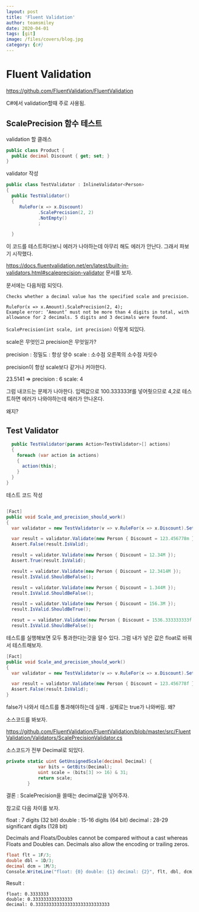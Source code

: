 ```yaml
---
layout: post
title: 'Fluent Validation' 
author: teamsmiley
date: 2020-04-01
tags: [git]
image: /files/covers/blog.jpg
category: {c#}
---
```


# Fluent Validation

<https://github.com/FluentValidation/FluentValidation>

C#에서 validation할때 주로 사용됨.

## ScalePrecision 함수 테스트

validation 할 클래스 

```cs
public class Product {
  public decimal Discount { get; set; }
}
```

validator 작성 

```cs
public class TestValidator : InlineValidator<Person>
{
  public TestValidator()
  {
     RuleFor(x => x.Discount)
            .ScalePrecision(2, 2)
            .NotEmpty()
            ;

  }
```

이 코드를 테스트하다보니 에러가 나야하는데 아무리 해도 에러가 안난다. 그래서 파보기 시작했다.

https://docs.fluentvalidation.net/en/latest/built-in-validators.html#scaleprecision-validator 문서를 보자.

문서에는 다음처럼 되잇다.

```
Checks whether a decimal value has the specified scale and precision.

RuleFor(x => x.Amount).ScalePrecision(2, 4);
Example error: ‘Amount’ must not be more than 4 digits in total, with allowance for 2 decimals. 5 digits and 3 decimals were found.
```

`ScalePrecision(int scale, int precision)` 이렇게 되있다. 

scale은 무엇인고 precision은 무엇일가?

precision : 정밀도 : 항상 양수 
scale : 소수점 오른쪽의 소수점 자릿수

precision이 항상 scale보다 같거나 커야한다.

23.5141 => precision : 6 scale: 4

그럼 내코드는 문제가 나야한다. 입력값으로 100.333333f를 넣어줫으므로 4,2로 테스트하면 에러가 나와야하는데 에러가 안나온다. 

왜지?


## Test Validator

```cs
  public TestValidator(params Action<TestValidator>[] actions)
  {
    foreach (var action in actions)
    {
      action(this);
    }
  }
}
```

테스트 코드 작성 
```cs

[Fact]
public void Scale_and_precision_should_work()
{
  var validator = new TestValidator(v => v.RuleFor(x => x.Discount).SetValidator(new ScalePrecisionValidator(2, 4)));

  var result = validator.Validate(new Person { Discount = 123.456778m });
  Assert.False(result.IsValid);

  result = validator.Validate(new Person { Discount = 12.34M });
  Assert.True(result.IsValid);

  result = validator.Validate(new Person { Discount = 12.3414M });
  result.IsValid.ShouldBeFalse();

  result = validator.Validate(new Person { Discount = 1.344M });
  result.IsValid.ShouldBeFalse();

  result = validator.Validate(new Person { Discount = 156.3M });
  result.IsValid.ShouldBeTrue();

  resut = = validator.Validate(new Person { Discount = 1536.333333333f });
  result.IsValid.ShouldBeFalse();
```

테스트를 실행해보면 모두 통과한다는것을 알수 있다. 그럼 내가 넣은 값은 float로 바꿔서 테스트해보자.

```cs
[Fact]
public void Scale_and_precision_should_work()
{
  var validator = new TestValidator(v => v.RuleFor(x => x.Discount).SetValidator(new ScalePrecisionValidator(2, 4)));

  var result = validator.Validate(new Person { Discount = 123.456778f });
  Assert.False(result.IsValid);
}
``` 

false가 나와서 테스트를 통과해야하는데 실패 . 실제로는 true가 나와버림.  왜?

소스코드를 봐보자. 

https://github.com/FluentValidation/FluentValidation/blob/master/src/FluentValidation/Validators/ScalePrecisionValidator.cs

소스코드가 전부 Decimal로 되있다.

```cs
private static uint GetUnsignedScale(decimal Decimal) {
			var bits = GetBits(Decimal);
			uint scale = (bits[3] >> 16) & 31;
			return scale;
		}
```

결론 : ScalePrecision을 쓸때는 decimal값을 넣어주자.

참고로 다음 차이를 보자.

float : 7 digits (32 bit)
double : 15-16 digits (64 bit)
decimal : 28-29 significant digits (128 bit)

Decimals and Floats/Doubles cannot be compared without a cast whereas Floats and Doubles can. Decimals also allow the encoding or trailing zeros.
```cs
float flt = 1F/3;
double dbl = 1D/3;
decimal dcm = 1M/3;
Console.WriteLine("float: {0} double: {1} decimal: {2}", flt, dbl, dcm);
```

Result :
```
float: 0.3333333  
double: 0.333333333333333  
decimal: 0.3333333333333333333333333333
```

